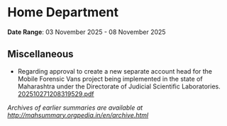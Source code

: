 # Home Department

**Date Range**: 03 November 2025 - 08 November 2025


## Miscellaneous
- Regarding approval to create a new separate account head for the Mobile Forensic Vans project being implemented in the state of Maharashtra under the Directorate of Judicial Scientific Laboratories.\
  [202510271208319529.pdf](https://gr.maharashtra.gov.in/Site/Upload/Government%20Resolutions/English/202510271208319529.pdf)


*Archives of earlier summaries are available at http://mahsummary.orgpedia.in/en/archive.html*